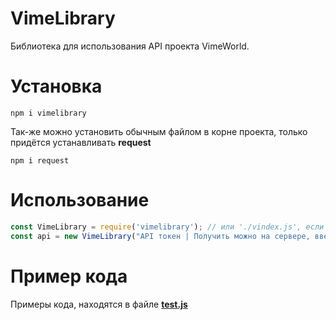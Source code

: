 # VimeLibrary
Библиотека для использования API проекта VimeWorld.

# Установка
```shell
npm i vimelibrary
```
Так-же можно установить обычным файлом в корне проекта, только придётся устанавливать **request**
```shell
npm i request
```

# Использование
```js
const VimeLibrary = require('vimelibrary'); // или './vindex.js', если устанавливаете обычным файлом
const api = new VimeLibrary("API токен | Получить можно на сервере, введя /api");
```

# Пример кода
Примеры кода, находятся в файле [**test.js**](https://github.com/NidolphDevelopers/VimeLibrary/blob/master/test.js)
